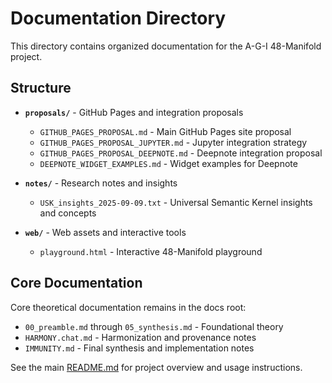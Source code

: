 # Documentation Directory

This directory contains organized documentation for the A-G-I 48-Manifold project.

## Structure

- **`proposals/`** - GitHub Pages and integration proposals
  - `GITHUB_PAGES_PROPOSAL.md` - Main GitHub Pages site proposal
  - `GITHUB_PAGES_PROPOSAL_JUPYTER.md` - Jupyter integration strategy
  - `GITHUB_PAGES_PROPOSAL_DEEPNOTE.md` - Deepnote integration proposal
  - `DEEPNOTE_WIDGET_EXAMPLES.md` - Widget examples for Deepnote

- **`notes/`** - Research notes and insights
  - `USK_insights_2025-09-09.txt` - Universal Semantic Kernel insights and concepts

- **`web/`** - Web assets and interactive tools
  - `playground.html` - Interactive 48-Manifold playground

## Core Documentation

Core theoretical documentation remains in the docs root:
- `00_preamble.md` through `05_synthesis.md` - Foundational theory
- `HARMONY.chat.md` - Harmonization and provenance notes
- `IMMUNITY.md` - Final synthesis and implementation notes

See the main [README.md](../README.md) for project overview and usage instructions.
